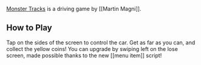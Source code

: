 [Monster Tracks](https://play.fancade.com/60851784770864E1) is a driving game by [[Martin Magni]].

## How to Play
Tap on the sides of the screen to control the car. Get as far as you can, and collect the yellow coins! You can upgrade by swiping left on the lose screen, made possible thanks to the new [[menu item]] script!